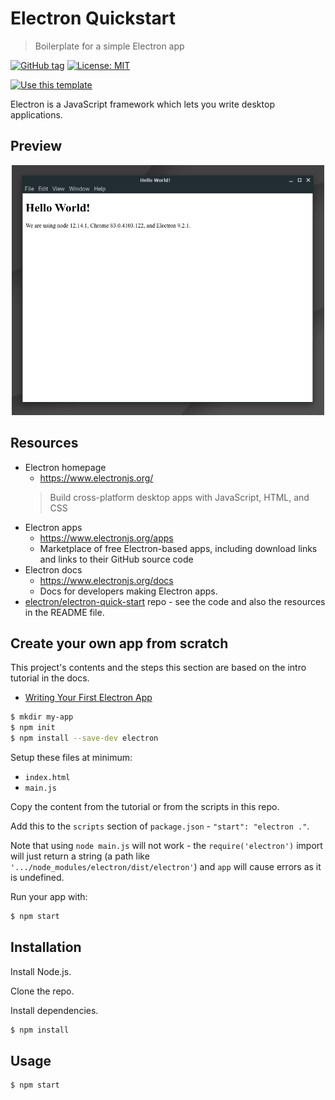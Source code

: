 # Electron Quickstart
> Boilerplate for a simple Electron app

[![GitHub tag](https://img.shields.io/github/tag/MichaelCurrin/electron-quickstart)](https://github.com/MichaelCurrin/electron-quickstart/tags/?include_prereleases&sort=semver)
[![License: MIT](https://img.shields.io/badge/License-MIT-blue)](#license)

[![Use this template](https://img.shields.io/badge/Use_this_template-2ea44f?style=for-the-badge)](https://github.com/MichaelCurrin/electron-quickstart/generate)

Electron is a JavaScript framework which lets you write desktop applications.


## Preview

<div align=center>
    <img src="sample.png" alt="sample screenshot" title="sample screenshot" height="400" />
</div>


## Resources

- Electron homepage 
    - https://www.electronjs.org/
    >  Build cross-platform desktop apps with JavaScript, HTML, and CSS 
- Electron apps
    - https://www.electronjs.org/apps
    - Marketplace of free Electron-based apps, including download links and links to their GitHub source code
- Electron docs 
    - https://www.electronjs.org/docs
    - Docs for developers making Electron apps.
- [electron/electron-quick-start](https://github.com/electron/electron-quick-start) repo - see the code and also the resources in the README file.


## Create your own app from scratch

This project's contents and the steps this section are based on the intro tutorial in the docs.

- [Writing Your First Electron App](https://www.electronjs.org/docs/tutorial/first-app)

```sh
$ mkdir my-app
$ npm init
$ npm install --save-dev electron
```

Setup these files at minimum:

- `index.html`
- `main.js`

Copy the content from the tutorial or from the scripts in this repo.

Add this to the `scripts` section of `package.json` - `"start": "electron ."`. 

Note that using `node main.js` will not work - the `require('electron')` import will just return a string (a path like `'.../node_modules/electron/dist/electron'`) and `app` will cause errors as it is undefined.

Run your app with:

```sh
$ npm start
```


## Installation

Install Node.js.

Clone the repo.

Install dependencies.

```sh
$ npm install
```


## Usage

```sh
$ npm start
```
